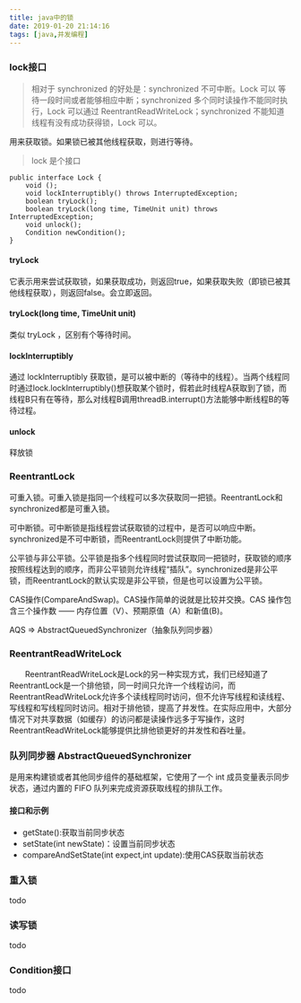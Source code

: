 ```yaml
---
title: java中的锁
date: 2019-01-20 21:14:16
tags: [java,并发编程]
---
```


### lock接口

> 相对于 synchronized 的好处是：synchronized 不可中断。Lock 可以 等待一段时间或者能够相应中断；synchronized 多个同时读操作不能同时执行，Lock 可以通过 ReentrantReadWriteLock；synchronized 不能知道线程有没有成功获得锁，Lock 可以。

用来获取锁。如果锁已被其他线程获取，则进行等待。

> lock 是个接口


```
public interface Lock {
    void ();
    void lockInterruptibly() throws InterruptedException;
    boolean tryLock();
    boolean tryLock(long time, TimeUnit unit) throws InterruptedException;
    void unlock();
    Condition newCondition();
}
```

#### tryLock
它表示用来尝试获取锁，如果获取成功，则返回true，如果获取失败（即锁已被其他线程获取），则返回false。会立即返回。

#### tryLock(long time, TimeUnit unit)

类似 tryLock ，区别有个等待时间。

#### lockInterruptibly


通过 lockInterruptibly 获取锁，是可以被中断的（等待中的线程）。当两个线程同时通过lock.lockInterruptibly()想获取某个锁时，假若此时线程A获取到了锁，而线程B只有在等待，那么对线程B调用threadB.interrupt()方法能够中断线程B的等待过程。

#### unlock

释放锁

### ReentrantLock

可重入锁。可重入锁是指同一个线程可以多次获取同一把锁。ReentrantLock和synchronized都是可重入锁。

可中断锁。可中断锁是指线程尝试获取锁的过程中，是否可以响应中断。synchronized是不可中断锁，而ReentrantLock则提供了中断功能。

公平锁与非公平锁。公平锁是指多个线程同时尝试获取同一把锁时，获取锁的顺序按照线程达到的顺序，而非公平锁则允许线程“插队”。synchronized是非公平锁，而ReentrantLock的默认实现是非公平锁，但是也可以设置为公平锁。

CAS操作(CompareAndSwap)。CAS操作简单的说就是比较并交换。CAS 操作包含三个操作数 —— 内存位置（V）、预期原值（A）和新值(B)。

AQS => AbstractQueuedSynchronizer（抽象队列同步器）



### ReentrantReadWriteLock

[](https://www.cnblogs.com/zaizhoumo/p/7782941.html)

　　ReentrantReadWriteLock是Lock的另一种实现方式，我们已经知道了ReentrantLock是一个排他锁，同一时间只允许一个线程访问，而ReentrantReadWriteLock允许多个读线程同时访问，但不允许写线程和读线程、写线程和写线程同时访问。相对于排他锁，提高了并发性。在实际应用中，大部分情况下对共享数据（如缓存）的访问都是读操作远多于写操作，这时ReentrantReadWriteLock能够提供比排他锁更好的并发性和吞吐量。



### 队列同步器 AbstractQueuedSynchronizer

是用来构建锁或者其他同步组件的基础框架，它使用了一个 int 成员变量表示同步状态，通过内置的 FIFO 队列来完成资源获取线程的排队工作。


#### 接口和示例

- getState():获取当前同步状态
- setState(int newState)：设置当前同步状态
- compareAndSetState(int expect,int update):使用CAS获取当前状态

### 重入锁
todo
### 读写锁
todo
### Condition接口
todo
